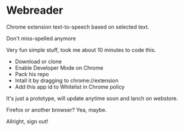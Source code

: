 # Webreader

Chrome extension text-to-speech based on selected text.

Don't miss-spelled anymore

Very fun simple stuff, took me about 10 minutes to code this.

- Download or clone
- Enable Developer Mode on Chrome
- Pack his repo
- Intall it by dragging to chrome://extension
- Add this app id to Whitelist in Chrome policy

It's just a prototype, will update anytime soon and lanch on webstore.

Firefox or another browser? Yea, maybe.

Allright, sign out!

